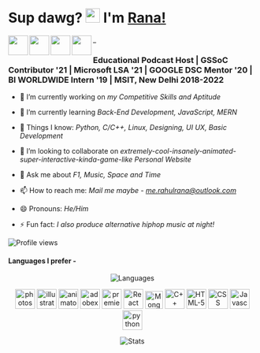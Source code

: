 # Sup dawg? <img src="https://github.com/TheDudeThatCode/TheDudeThatCode/blob/master/Assets/Hi.gif" width="29px"> I'm [Rana!](https://g.co/kgs/iohi75)

<a href="https://www.linkedin.com/in/reachrahulrana/">
  <img align="left" width="40px" src="https://cliply.co/wp-content/uploads/2021/02/372102050_LINKEDIN_ICON_TRANSPARENT_1080.gif"  />
</a>
<a href="https://instagram.com/owlrana">
  <img align="left" width="40px" src="https://cliply.co/wp-content/uploads/2019/07/371907300_INSTAGRAM_ICON_TRANSPARENT_400.gif" />
</a>
<a href="mailto:me.rahulrana@outlook.com">
  <img align="left" width="40px" src="https://www.bootgum.com/wp-content/uploads/2018/07/Email_Open_550px-1.gif" />
</a>
<a href="https://www.youtube.com/channel/UCENZcMxTeKsRip7KrveVEqg">
  <img align="left" width="40px" src="https://cliply.co/wp-content/uploads/2019/07/371907120_YOUTUBE_ICON_TRANSPARENT_400.gif" />
</a>

_

### Educational Podcast Host | GSSoC Contributor '21 | Microsoft LSA '21 | GOOGLE DSC Mentor '20 | BI WORLDWIDE Intern '19 | MSIT, New Delhi 2018-2022


- 🔭 I’m currently working on *my Competitive Skills and Aptitude*

- 🌱 I’m currently learning *Back-End Development, JavaScript, MERN*

- :eyes: Things I know: *Python, C/C++, Linux, Designing, UI UX, Basic Development*  

- 👯 I’m looking to collaborate on *extremely-cool-insanely-animated-super-interactive-kinda-game-like Personal Website*

- 💬 Ask me about *F1, Music, Space and Time*

- 📫 How to reach me: *Mail me maybe - [me.rahulrana@outlook.com](mailto:me.rahulrana@outlook.com)*

- 😄 Pronouns: *He/Him*

- ⚡ Fun fact: *I also produce alternative hiphop music at night!*

![Profile views](https://gpvc.arturio.dev/owlrana)

#### Languages I prefer -

<p align="center">
    <img src="https://github-readme-stats.vercel.app/api/top-langs/?username=owlrana&layout=compact" alt="Languages"/> 
</p>

<p align="center">
<img src="https://upload.wikimedia.org/wikipedia/commons/thumb/a/af/Adobe_Photoshop_CC_icon.svg/1200px-Adobe_Photoshop_CC_icon.svg.png" alt="photoshop" width="40" height="40"/>
<img src="https://upload.wikimedia.org/wikipedia/commons/thumb/f/fb/Adobe_Illustrator_CC_icon.svg/1200px-Adobe_Illustrator_CC_icon.svg.png" alt="illustrator" width="40" height="40"/>
<img src="https://seeklogo.com/images/A/adobe-character-animator-logo-4FC626A2C2-seeklogo.com.png" alt="animator" width="40" height="40"/>
<img src="https://upload.wikimedia.org/wikipedia/commons/thumb/c/c2/Adobe_XD_CC_icon.svg/1200px-Adobe_XD_CC_icon.svg.png" alt="adobexd" width="40" height="40"/>
<img src="https://upload.wikimedia.org/wikipedia/commons/thumb/4/40/Adobe_Premiere_Pro_CC_icon.svg/1200px-Adobe_Premiere_Pro_CC_icon.svg.png" alt="premierepro" width="40" height="40"/>
<img src="https://cdn.svgporn.com/logos/react.svg" alt="React" width="40" height="40"/> 
<img src="https://cdn.svgporn.com/logos/mongodb.svg" alt="Mongo-DB" width="36" height="36"/>  
<img src="https://raw.githubusercontent.com/gilbarbara/logos/master/logos/c-plusplus.svg" alt="C++" width="40" height="40"/> 
<img src="https://raw.githubusercontent.com/gilbarbara/logos/master/logos/html-5.svg" alt="HTML-5" width="40" height="40"/>
<img src="https://raw.githubusercontent.com/gilbarbara/logos/master/logos/css-3.svg" alt="CSS" width="40" height="40"/> 
<img src="https://raw.githubusercontent.com/gilbarbara/logos/master/logos/javascript.svg" alt="Javascript" width="40" height="40"/>  
<img src="https://github.com/gilbarbara/logos/blob/master/logos/python.svg" alt="python" width="40" height="40"/>
</p>


<p align="center">
    <img src="https://github-readme-stats.vercel.app/api?username=owlrana&count_private=true&show_icons=true&theme=radical" alt="Stats"/> 
</p>

